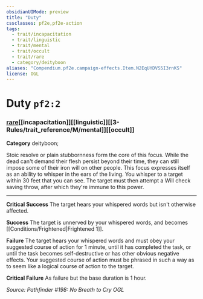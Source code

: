 ```yaml
---
obsidianUIMode: preview
title: "Duty"
cssclasses: pf2e,pf2e-action
tags:
  - trait/incapacitation
  - trait/linguistic
  - trait/mental
  - trait/occult
  - trait/rare
  - category/deityboon
aliases: "Compendium.pf2e.campaign-effects.Item.N2EqUYDVS5I3rnKS"
license: OGL
---
```

# Duty `pf2:2`

### [rare](rare "Rare Rarity Trait")[[incapacitation]][[linguistic]][[3-Rules/trait_reference/M/mental]][[occult]]

**Category** deityboon; 




Stoic resolve or plain stubbornness form the core of this focus. While the dead can't demand their flesh persist beyond their time, they can still impose some of their iron will on other people. This focus expresses itself as an ability to whisper in the ears of the living. You whisper to a target within 30 feet that you can see. The target must then attempt a Will check saving throw, after which they're immune to this power.

* * *

**Critical Success** The target hears your whispered words but isn't otherwise affected.

**Success** The target is unnerved by your whispered words, and becomes [[Conditions/Frightened|Frightened 1]].

**Failure** The target hears your whispered words and must obey your suggested course of action for 1 minute, until it has completed the task, or until the task becomes self-destructive or has other obvious negative effects. Your suggested course of action must be phrased in such a way as to seem like a logical course of action to the target.

**Critical Failure** As failure but the base duration is 1 hour.

*Source: Pathfinder #198: No Breath to Cry*
*OGL*